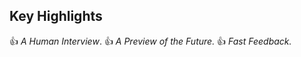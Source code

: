 

<!--more-->

## Key Highlights

:+1: _A Human Interview_. 
:+1: _A Preview of the Future._
:+1: _Fast Feedback._ 
